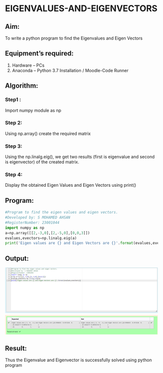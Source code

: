 # EIGENVALUES-AND-EIGENVECTORS
## Aim:
To write a python program to find the Eigenvalues and Eigen Vectors
## Equipment’s required:
1. 	Hardware – PCs
2. 	Anaconda – Python 3.7 Installation / Moodle-Code Runner
## Algorithm:
### Step1 : 
Import numpy module as np
### Step 2: 
Using np.array() create the required matrix
### Step 3: 
Using the np.linalg.eig(),  we get two results (first is eigenvalue and second is eigenvector) of the created matrix.
### Step 4: 
Display the obtained Eigen Values and Eigen Vectors using print()
## Program:
~~~Python
#Program to find the eigen values and eigen vectors.
#Developed by: S MOHAMED AHSAN
#RegisterNumber: 23001044
import numpy as np
a=np.array([[2,-3,0],[2,-5,0],[0,0,3]])
evalues,evectors=np.linalg.eig(a)
print('Eigen values are {} and Eigen Vectors are {}'.format(evalues,evectors))
~~~
## Output:
![eig](/eig.png)
## Result:
Thus the Eigenvalue and Eigenvector is successfully solved using python program
